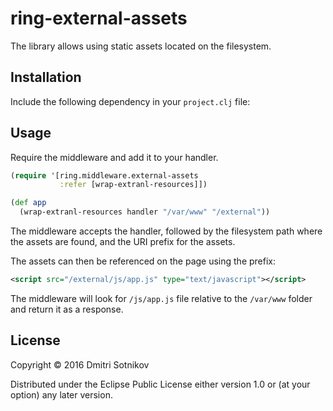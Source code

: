 # ring-external-assets

The library allows using static assets located on the filesystem.

## Installation

Include the following dependency in your `project.clj` file:

## Usage

Require the middleware and add it to your handler.

```clojure
(require '[ring.middleware.external-assets
           :refer [wrap-extranl-resources]])

(def app
  (wrap-extranl-resources handler "/var/www" "/external"))

```

The middleware accepts the handler, followed by the filesystem path where the assets are found,
and the URI prefix for the assets.

The assets can then be referenced on the page using the prefix:

```xml
<script src="/external/js/app.js" type="text/javascript"></script>
```

The middleware will look for `/js/app.js` file relative to the `/var/www` folder and
return it as a response.


## License

Copyright © 2016 Dmitri Sotnikov

Distributed under the Eclipse Public License either version 1.0 or (at
your option) any later version.
